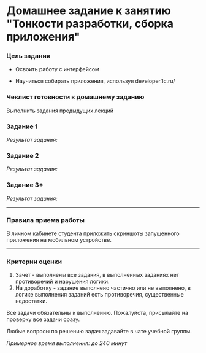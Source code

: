 # Домашнее задание к занятию "Тонкости разработки, сборка приложения"

### Цель задания

* Освоить работу с интерфейсом

* Научиться собирать приложения, используя developer.1c.ru/


### Чеклист готовности к домашнему заданию

Выполнить задания предыдущих лекций

### Задание 1


 
*Результат задания:* 


### Задание 2


*Результат задания:* 


### Задание 3*

*Результат задания:* 


------

### Правила приема работы


В личном кабинете студента приложить скриншоты запущенного приложения на мобильном устройстве.

------
### Критерии оценки

1. Зачет - выполнены все задания, в выполненных заданиях нет противоречий и нарушения логики. 
2. На доработку - задание выполнено частично или не выполнено, в логике выполнения заданий есть противоречия, существенные недостатки.

Все задачи обязательны к выполнению. Пожалуйста, присылайте на проверку все задачи сразу.

Любые вопросы по решению задач задавайте в чате учебной группы.

*Примерное время выполнения: до 240 минут*


